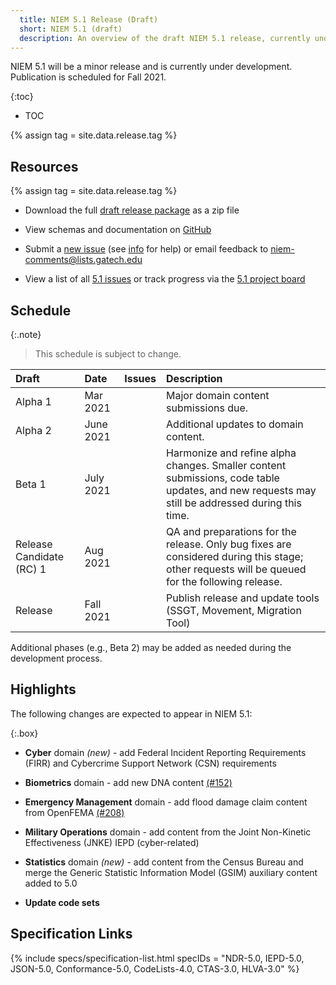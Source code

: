 ```yaml
---
  title: NIEM 5.1 Release (Draft)
  short: NIEM 5.1 (draft)
  description: An overview of the draft NIEM 5.1 release, currently under development.
---
```


NIEM 5.1 will be a minor release and is currently under development.  Publication is scheduled for Fall 2021.

{:toc}
- TOC

{% assign tag = site.data.release.tag %}

<!--
**[{{ site.data.release.description }}](https://github.com/NIEM/NIEM-Releases/releases/tag/{{tag}})** is now available for review!

The release package is available at [NIEM-Releases](https://github.com/NIEM/NIEM-Releases/releases/tag/{{tag}}) on GitHub and may also be downloaded as a [zip file](https://github.com/NIEM/NIEM-Releases/archive/{{tag}}.zip).  The package includes XML schemas, documentation spreadsheets, a change log, a JSON-LD context file, and a README.

Please email feedback to  or submit a new [5.1 issue](https://github.com/NIEM/NIEM-Releases/issues/new?labels=5.1) by the end of the day **{{ site.data.release.feedbackDue }}**.
-->

## Resources

{% assign tag = site.data.release.tag %}

- Download the full [draft release package](https://github.com/NIEM/NIEM-Releases/archive/{{tag}}.zip) as a zip file

- View schemas and documentation on [GitHub](https://github.com/NIEM/NIEM-Releases/tree/{{tag}})

- Submit a [new issue](https://github.com/NIEM/NIEM-Releases/issues/new?labels=5.1) (see [info](https://github.com/NIEM/NIEM-Releases/wiki/Issues) for help) or email feedback to <niem-comments@lists.gatech.edu>

- View a list of all [5.1 issues](https://github.com/NIEM/NIEM-Releases/issues?q=is%3Aopen+is%3Aissue+label%3A5.1) or track progress via the [5.1 project board](https://github.com/NIEM/NIEM-Releases/projects/6)

## Schedule

{:.note}
> This schedule is subject to change.

Draft | Date | Issues | Description
:------ |:---- |:------ |:-----------
Alpha 1 | Mar 2021 |  | Major domain content submissions due.
Alpha 2 | June 2021 |  | Additional updates to domain content.
Beta 1 | July 2021 |  | Harmonize and refine alpha changes.  Smaller content submissions, code table updates, and new requests may still be addressed during this time.
Release Candidate (RC) 1 | Aug 2021 |  | QA and preparations for the release.  Only bug fixes are considered during this stage; other requests will be queued for the following release.
Release | Fall 2021 | | Publish release and update tools (SSGT, Movement,  Migration Tool)

Additional phases (e.g., Beta 2) may be added as needed during the development process.

<!--
### Recent changes

-->

## Highlights

The following changes are expected to appear in NIEM 5.1:

{:.box}
- **Cyber** domain *(new)* - add Federal Incident Reporting Requirements (FIRR) and Cybercrime Support Network (CSN) requirements

- **Biometrics** domain - add new DNA content [(#152)](https://github.com/NIEM/NIEM-Releases/issues/152)

- **Emergency Management** domain - add flood damage claim content from OpenFEMA [(#208)](https://github.com/NIEM/NIEM-Releases/issues/208)

- **Military Operations** domain - add content from the Joint Non-Kinetic Effectiveness (JNKE) IEPD (cyber-related)

- **Statistics** domain *(new)* - add content from the Census Bureau and merge the Generic Statistic Information Model (GSIM) auxiliary content added to 5.0

- **Update code sets**

## Specification Links

{% include specs/specification-list.html specIDs = "NDR-5.0, IEPD-5.0, JSON-5.0, Conformance-5.0, CodeLists-4.0, CTAS-3.0, HLVA-3.0" %}
